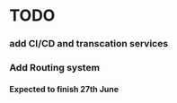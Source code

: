 # TODO

### add CI/CD and transcation services
### Add Routing system 
#### Expected to finish 27th June